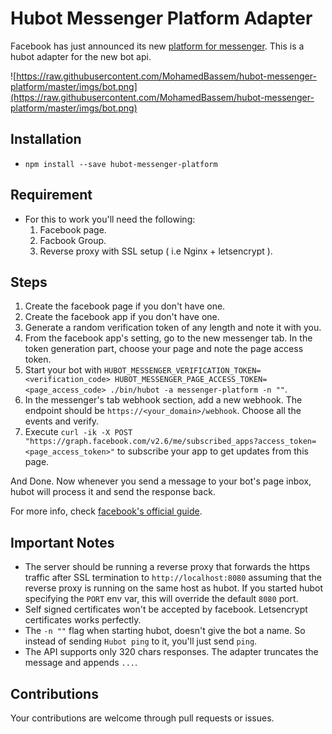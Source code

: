 # Hubot Messenger Platform Adapter

Facebook has just announced its new [platform for messenger](https://developers.facebook.com/docs/messenger-platform). This is a hubot adapter for the new bot api.

![https://raw.githubusercontent.com/MohamedBassem/hubot-messenger-platform/master/imgs/bot.png](https://raw.githubusercontent.com/MohamedBassem/hubot-messenger-platform/master/imgs/bot.png)

## Installation

- `npm install --save hubot-messenger-platform`

## Requirement

- For this to work you'll need the following:
  1. Facebook page.
  2. Facbook Group.
  3. Reverse proxy with SSL setup ( i.e Nginx + letsencrypt ).

## Steps

1. Create the facebook page if you don't have one.
2. Create the facebook app if you don't have one.
3. Generate a random verification token of any length and note it with you.
4. From the facebook app's setting, go to the new messenger tab. In the token generation part, choose your page and note the page access token.
5. Start your bot with `HUBOT_MESSENGER_VERIFICATION_TOKEN=<verification_code> HUBOT_MESSENGER_PAGE_ACCESS_TOKEN=<page_access_code> ./bin/hubot -a messenger-platform -n ""`.
6. In the messenger's tab webhook section, add a new webhook. The endpoint should be `https://<your_domain>/webhook`. Choose all the events and verify.
7. Execute `curl -ik -X POST "https://graph.facebook.com/v2.6/me/subscribed_apps?access_token=<page_access_token>"` to subscribe your app to get updates from this page.

And Done. Now whenever you send a message to your bot's page inbox, hubot will process it and send the response back.

For more info, check [facebook's official guide](https://developers.facebook.com/docs/messenger-platform/quickstart).

## Important Notes

- The server should be running a reverse proxy that forwards the https traffic after SSL termination to `http://localhost:8080` assuming that the reverse proxy is running on the same host as hubot. If you started hubot specifying the `PORT` env var, this will override the default `8080` port.
- Self signed certificates won't be accepted by facebook. Letsencrypt certificates works perfectly.
- The `-n ""` flag when starting hubot, doesn't give the bot a name. So instead of sending `Hubot ping` to it, you'll just send `ping`.
- The API supports only 320 chars responses. The adapter truncates the message and appends `...`.

## Contributions

Your contributions are welcome through pull requests or issues.
